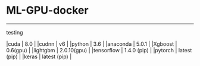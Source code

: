 # ML-GPU-docker
----------------------
testing 


|cuda       |   8.0            |
|cudnn       |  v6             |
|python     |   3.6            |
|anaconda   |   5.0.1          |
|Xgboost    |   0.6(gpu)       |
|lightgbm   |   2.0.10(gpu)    |
|tensorflow |   1.4.0 (pip)    |
|pytorch    |   latest  (pip)  |
|keras      |   latest (pip)   |

